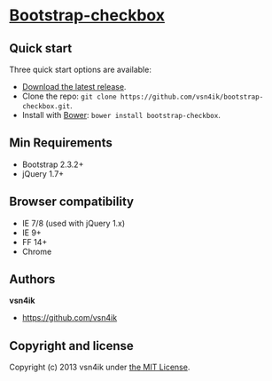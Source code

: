 # [Bootstrap-checkbox](http://vsn4ik.github.io/bootstrap-checkbox)

## Quick start

Three quick start options are available:

* [Download the latest release](https://github.com/vsn4ik/bootstrap-checkbox/archive/v1.0.2.zip).
* Clone the repo: `git clone https://github.com/vsn4ik/bootstrap-checkbox.git`.
* Install with [Bower](http://bower.io): `bower install bootstrap-checkbox`.

## Min Requirements
* Bootstrap 2.3.2+
* jQuery 1.7+

## Browser compatibility
* IE 7/8 (used with jQuery 1.x)
* IE 9+
* FF 14+
* Chrome

## Authors

**vsn4ik**

+ <https://github.com/vsn4ik>

## Copyright and license

Copyright (c) 2013 vsn4ik under [the MIT License](LICENSE).
